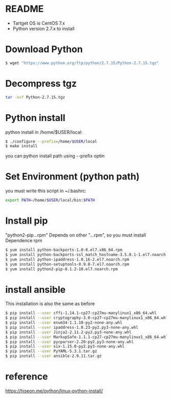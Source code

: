 # README
- Tartget OS is CentOS 7.x
- Python version 2.7.x to install

# Download Python 
```sh
$ wget "https://www.python.org/ftp/python/2.7.15/Python-2.7.15.tgz"
```

# Decompress tgz
```sh
tar -xvf Python-2.7.15.tgz
```

# Python install
python install in /home/$USER/local:
```sh
$ ./configure --prefix=/home/$USER/local
$ make install
```
you can python install path using --prefix optin

# Set Environment (python path)
you must write this script in ~/.bashrc:
```sh
export PATH=/home/$USER/local/bin:$PATH
```

# Install pip
"python2-pip...rpm" Depends on other "...rpm", so you must install Dependence rpm
```sh
$ yum install python-backports-1.0-8.el7.x86_64.rpm
$ yum install python-backports-ssl_match_hostname-3.5.0.1-1.el7.noarch.rpm
$ yum install python-ipaddress-1.0.16-2.el7.noarch.rpm
$ yum install python-setuptools-0.9.8-7.el7.noarch.rpm
$ yum install python2-pip-8.1.2-10.el7.noarch.rpm
```

# install ansible
This installation is also the same as before
```sh
$ pip install --user cffi-1.14.1-cp27-cp27mu-manylinux1_x86_64.whl
$ pip install --user cryptography-3.0-cp27-cp27mu-manylinux1_x86_64.whl
$ pip install --user enum34-1.1.10-py2-none-any.whl
$ pip install --user ipaddress-1.0.23-py2.py3-none-any.whl
$ pip install --user Jinja2-2.11.2-py2.py3-none-any.whl
$ pip install --user MarkupSafe-1.1.1-cp27-cp27mu-manylinux1_x86_64.whl
$ pip install --user pycparser-2.20-py2.py3-none-any.whl
$ pip install --user six-1.15.0-py2.py3-none-any.whl
$ pip install --user PyYAML-5.3.1.tar.gz
$ pip install --user ansible-2.9.11.tar.gz
```

# reference 
https://hiseon.me/python/linux-python-install/

